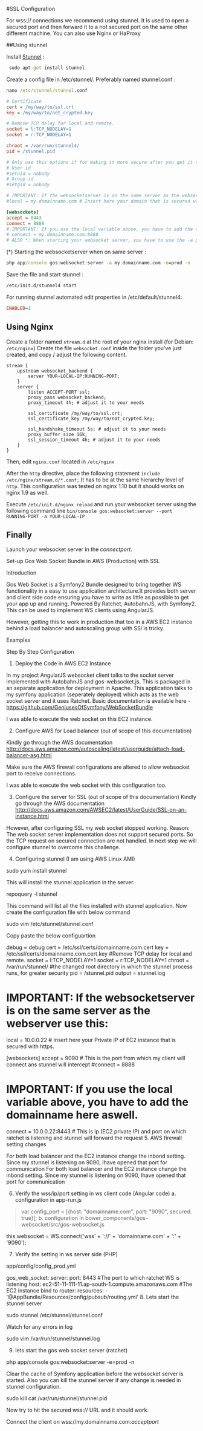 #SSL Configuration

For wss:// connections we recommend using stunnel. It is used to open a secured port and then forward it to a not secured port on the same other different machine. You can also use Nginx or HaProxy

##Using stunnel

Install [Stunnel](https://www.stunnel.org/index.html) : 

```cmd
 sudo apt-get install stunnel
 ```

Create a config file in /etc/stunnel/. Preferably named stunnel.conf : 

```cmd
nano /etc/stunnel/stunnel.conf
```

```ini
# Certificate
cert = /my/way/to/ssl.crt
key = /my/way/to/not_crypted.key

# Remove TCP delay for local and remote.
socket = l:TCP_NODELAY=1
socket = r:TCP_NODELAY=1

chroot = /var/run/stunnel4/
pid = /stunnel.pid

# Only use this options if for making it more secure after you get it to work.
# User id
#setuid = nobody
# Group id
#setgid = nobody

# IMPORTANT: If the websocketserver is on the same server as the webserver use this:
#local = my.domainname.com # Insert here your domain that is secured with https.

[websockets]
accept = 8443
connect = 8888
# IMPORTANT: If you use the local variable above, you have to add the domainname here aswell.
# connect = my.domainname.com:8888 
# ALSO *: When starting your websocket server, you have to use the -a parameter to specify the domainname
```


(*) Starting the websocketserver when on same server :

```cmd
php app/console gos:websocket:server -a my.domainname.com -e=prod -n
```


Save the file and start stunnel : 

 ```cmd
/etc/init.d/stunnel4 start
```


For running stunnel automated edit properties in /etc/default/stunnel4:

```ini
ENABLED=1
```

## Using Nginx

Create a folder named `stream.d` at the root of your nginx install (for Debian: `/etc/nginx`) 
Create the file `websocket.conf` inside the folder you've just created, and copy / adjust the following content.
```
stream {
    upstream websocket_backend {
        server YOUR-LOCAL-IP:RUNNING-PORT;
    }
    server {
        listen ACCEPT-PORT ssl;
        proxy_pass websocket_backend;
        proxy_timeout 4h; # adjust it to your needs

        ssl_certificate /my/way/to/ssl.crt;
        ssl_certificate_key /my/way/to/not_crypted.key;

        ssl_handshake_timeout 5s; # adjust it to your needs
        proxy_buffer_size 16k;
        ssl_session_timeout 4h; # adjust it to your needs
    }
}
```

Then, edit `nginx.conf` located in `/etc/nginx`

After the `http` directive, place the following statement `include /etc/nginx/stream.d/*.conf;`
It has to be at the same hierarchy level of `http`.
This configuration was tested on nginx 1.10 but it should works on nginx 1.9 as well.

Execute `/etc/init.d/nginx reload` and run your websocket server using the following command line `bin/console gos:websocket:server --port RUNNING-PORT -a YOUR-LOCAL-IP`


## Finally

Launch your websocket server in the *connectport*.

Set-up Gos Web Socket Bundle in AWS (Production) with SSL

Introduction

Gos Web Socket is a Symfony2 Bundle designed to bring together WS functionality in a easy to use application architecture.It provides both server and client side code ensuring you have to write as little as possible to get your app up and running. Powered By Ratchet, AutobahnJS, with Symfony2. This can be used to implement WS clients using AngularJS.

However, getting this to work in production that too in a AWS EC2 instance behind a load balancer and autoscaling group with SSl is tricky.

Examples

Step By Step Configuration
1. Deploy the Code in AWS EC2 Instance

In my project AngularJS websocket client talks to the socket server implemented with AutobahnJS and gos-websocket.js. This is packaged in an separate application for deployment in Apache. This application talks to my symfony application (seperately deployed) which acts as the web socket server and it uses Ratchet. Basic documentation is available here - https://github.com/GeniusesOfSymfony/WebSocketBundle

I was able to execute the web socket on this EC2 instance.

2. Configure AWS for Load balancer (out of scope of this documentation)

Kindly go through the AWS documentation http://docs.aws.amazon.com/autoscaling/latest/userguide/attach-load-balancer-asg.html

Make sure the AWS firewall configurations are altered to allow websocket port to receive connections.

I was able to execute the web socket with this configuration too.

3. Configure the server for SSL (out of scope of this documentation) Kindly go through the AWS documentation http://docs.aws.amazon.com/AWSEC2/latest/UserGuide/SSL-on-an-instance.html

However, after configuring SSL my web socket stopped working. Reason: The web socket server implementation does not support secured ports. So the TCP request on secured connection are not handled. In next step we will configure stunnel to overcome this challenge.

4. Configuring stunnel (I am using AWS Linux AMI)

sudo yum install stunnel

This will install the stunnel application in the server.

repoquery -l stunnel

This command will list all the files installed with stunnel application. Now create the configuration file with below command

sudo vim /etc/stunnel/stunnel.conf

Copy paste the below configuartion

 debug = debug
cert = /etc/ssl/certs/domainname.com.cert
key = /etc/ssl/certs/domainname.com.cert.key
#Remove TCP delay for local and remote.
socket = l:TCP_NODELAY=1
socket = r:TCP_NODELAY=1
chroot = /var/run/stunnel/ #the changed root directory in which the stunnel process runs, for greater security
pid = /stunnel.pid
output = stunnel.log
# IMPORTANT: If the websocketserver is on the same server as the webserver use this:
local = 10.0.0.22 # Insert here your Private IP of EC2 instance that is secured with https.

[websockets]
accept = 9090 # This is the port from which my client will connect ans stunnel will intercept
#connect = 8888
# IMPORTANT: If you use the local variable above, you have to add the domainname here aswell.
connect = 10.0.0.22:8443 # This is ip (EC2 private IP) and port on which ratchet is listening and stunnel will forward the request
5. AWS firewall setting changes

For both load balancer and the EC2 instance change the inbond setting. Since my stunnel is listening on 9090, Ihave opened that port for communication For both load balancer and the EC2 instance change the inbond setting. Since my stunnel is listening on 9090, Ihave opened that port for communication

6. Verify the wss/ip/port setting in ws client code (Angular code)
a. configuration in app-run.js

 >var config_port = [{host: "domainname.com", port: "9090", secured: true}];
b. configuration in bower_components/gos-websocket/src/gos-websocket.js

this.websocket = WS.connect('wss' + '://' + 'domainname.com' + ':' + '9090');

7. Verify the setting in ws server side (PHP)

app/config/config_prod.yml

  gos_web_socket:
     server:
         port: 8443        #The port to which ratchet WS is listening 
         host: ec2-51-11-111-11.ap-south-1.compute.amazonaws.com   #The EC2 instance bind to
         router:
             resources:
                 - '@AppBundle/Resources/config/pubsub/routing.yml'
8. Lets start the stunnel server

sudo stunnel /etc/stunnel/stunnel.conf

Watch for any errors in log

sudo vim /var/run/stunnel/stunnel.log

9. lets start the gos web socket server (ratchet)

php app/console gos:websocket:server -e=prod -n

Clear the cache of Symfony application before the websocket server is started. Also you can kill the stunnel server if any change is needed in stunnel configuration.

sudo kill cat /var/run/stunnel/stunnel.pid

Now try to hit the secured wss:// URL and it should work.

Connect the client on wss://my.domainname.com:*acceptport*

